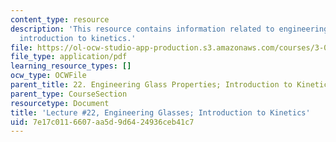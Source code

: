 ```yaml
---
content_type: resource
description: 'This resource contains information related to engineering glass properties:
  introduction to kinetics.'
file: https://ol-ocw-studio-app-production.s3.amazonaws.com/courses/3-091sc-introduction-to-solid-state-chemistry-fall-2010/7e17c0116607aa5d9d6424936ceb41c7_MIT3_091SCF09_lec22.pdf
file_type: application/pdf
learning_resource_types: []
ocw_type: OCWFile
parent_title: 22. Engineering Glass Properties; Introduction to Kinetics
parent_type: CourseSection
resourcetype: Document
title: 'Lecture #22, Engineering Glasses; Introduction to Kinetics'
uid: 7e17c011-6607-aa5d-9d64-24936ceb41c7
---
```

